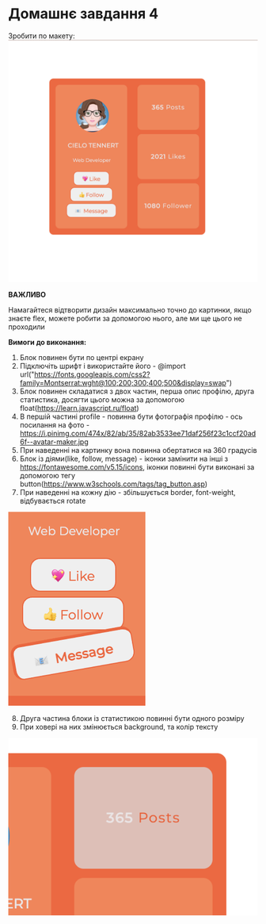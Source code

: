 # Домашнє завдання 4

Зробити по макету:
!["Layout"](./layout.png)

**ВАЖЛИВО** 

Намагайтеся відтворити дизайн максимально точно до картинки, якщо знаєте flex, можете робити за допомогою нього, але ми ще цього не проходили

**Вимоги до виконання:**

1. Блок повинен бути по центрі екрану
2. Підключіть шрифт і використайте його - @import url("https://fonts.googleapis.com/css2?family=Montserrat:wght@100;200;300;400;500&display=swap")
3. Блок повинен складатися з двох частин, перша опис профілю, друга статистика, досягти цього можна за допомогою float(https://learn.javascript.ru/float)
4. В першій частині profile - повинна бути фотографія профілю - ось посилання на фото - https://i.pinimg.com/474x/82/ab/35/82ab3533ee71daf256f23c1ccf20ad6f--avatar-maker.jpg
5. При наведенні на картинку вона повинна обертатися на 360 градусів
6. Блок із діями(like, follow, message) - іконки замінити на інші з https://fontawesome.com/v5.15/icons, іконки повинні бути виконані за допомогою тегу button(https://www.w3schools.com/tags/tag_button.asp)
7. При наведенні на кожну дію - збільшується border, font-weight, відбувається rotate

!["Hover"](./hover-action.png)

8. Друга частина блоки із статистикою повинні бути одного розміру
9. При ховері на них змінюється background, та колір тексту

!["Hover"](./hover-statistics.png)
